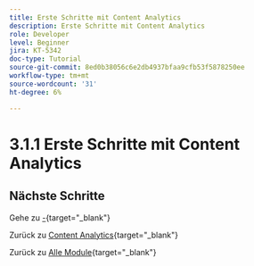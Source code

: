 ```yaml
---
title: Erste Schritte mit Content Analytics
description: Erste Schritte mit Content Analytics
role: Developer
level: Beginner
jira: KT-5342
doc-type: Tutorial
source-git-commit: 8ed0b38056c6e2db4937bfaa9cfb53f5878250ee
workflow-type: tm+mt
source-wordcount: '31'
ht-degree: 6%

---
```


# 3.1.1 Erste Schritte mit Content Analytics

## Nächste Schritte

Gehe zu [-](./ex1.md){target="_blank"}

Zurück zu [Content Analytics](./contentanalytics.md){target="_blank"}

Zurück zu [Alle Module](./../../../../overview.md){target="_blank"}
